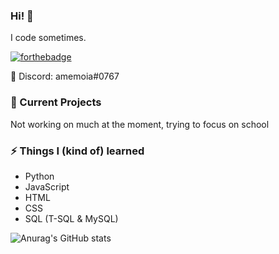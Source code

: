 ### Hi! 👋
I code sometimes.

[![forthebadge](https://forthebadge.com/images/badges/powered-by-black-magic.svg)](https://forthebadge.com)

💬 Discord: amemoia#0767

### 🔭 Current Projects
Not working on much at the moment, trying to focus on school

### ⚡ Things I (kind of) learned
- Python
- JavaScript
- HTML
- CSS
- SQL (T-SQL & MySQL)

![Anurag's GitHub stats](https://github-readme-stats.vercel.app/api?username=amemoia&show_icons=true&theme=tokyonight)
